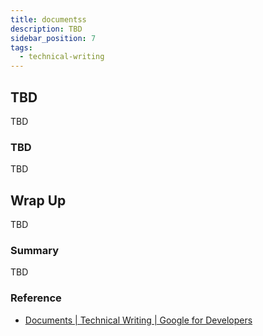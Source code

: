 ```yaml
---
title: documentss
description: TBD
sidebar_position: 7
tags:
  - technical-writing
---
```


## TBD

TBD

### TBD

TBD

## Wrap Up

TBD

### Summary

TBD

### Reference

- [Documents | Technical Writing | Google for Developers](https://developers.google.com/tech-writing/one/documents)
